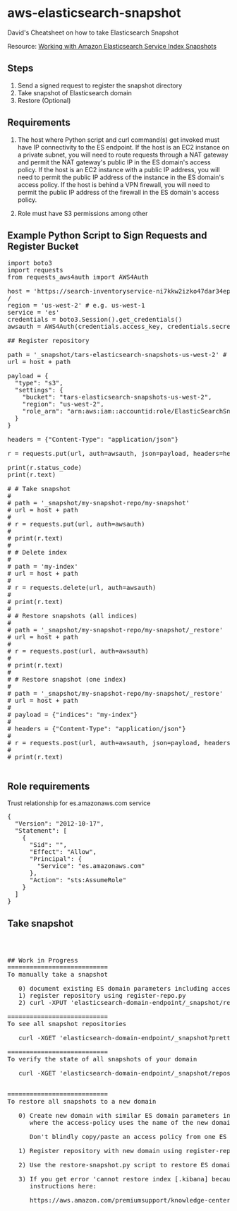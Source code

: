 # aws-elasticsearch-snapshot
David's Cheatsheet on how to take Elasticsearch Snapshot

Resource: [Working with Amazon Elasticsearch Service Index Snapshots](https://docs.aws.amazon.com/elasticsearch-service/latest/developerguide/es-managedomains-snapshots.html#es-managedomains-snapshot-create)

## Steps
1) Send a signed request to register the snapshot directory
2) Take snapshot of Elasticsearch domain
3) Restore (Optional)

## Requirements
1) The host where Python script and curl command(s) get invoked must have IP connectivity to the ES endpoint.
   If the host is an EC2 instance on a private subnet, you will need to route requests through a NAT gateway and permit the NAT gateway's public IP in the ES domain's access policy.
   If the host is an EC2 instance with a public IP address, you will need to permit the public IP address of the instance in the ES domain's access policy. 
   If the host is behind a VPN firewall, you will need to permit the public IP address of the firewall in the ES domain's access policy.
   
2) Role must have S3 permissions among other 

## Example Python Script to Sign Requests and Register Bucket
<pre>
import boto3
import requests
from requests_aws4auth import AWS4Auth

host = 'https://search-inventoryservice-ni7kkw2izko47dar34epivxgo4.us-west-2.es.amazonaws.com/' # include https:// and trailing
/
region = 'us-west-2' # e.g. us-west-1
service = 'es'
credentials = boto3.Session().get_credentials()
awsauth = AWS4Auth(credentials.access_key, credentials.secret_key, region, service, session_token=credentials.token)

## Register repository

path = '_snapshot/tars-elasticsearch-snapshots-us-west-2' # the Elasticsearch API endpoint
url = host + path

payload = {
  "type": "s3",
  "settings": {
    "bucket": "tars-elasticsearch-snapshots-us-west-2",
    "region": "us-west-2",
    "role_arn": "arn:aws:iam::accountid:role/ElasticSearchSnapshotRole"  <----  replace accountid with actual account ID
  }
}

headers = {"Content-Type": "application/json"}

r = requests.put(url, auth=awsauth, json=payload, headers=headers)

print(r.status_code)
print(r.text)

# # Take snapshot
#
# path = '_snapshot/my-snapshot-repo/my-snapshot'
# url = host + path
#
# r = requests.put(url, auth=awsauth)
#
# print(r.text)
#
# # Delete index
#
# path = 'my-index'
# url = host + path
#
# r = requests.delete(url, auth=awsauth)
#
# print(r.text)
#
# # Restore snapshots (all indices)
#
# path = '_snapshot/my-snapshot-repo/my-snapshot/_restore'
# url = host + path
#
# r = requests.post(url, auth=awsauth)
#
# print(r.text)
#
# # Restore snapshot (one index)
#
# path = '_snapshot/my-snapshot-repo/my-snapshot/_restore'
# url = host + path
#
# payload = {"indices": "my-index"}
#
# headers = {"Content-Type": "application/json"}
#
# r = requests.post(url, auth=awsauth, json=payload, headers=headers)
#
# print(r.text)

</pre>


## Role requirements
Trust relationship for es.amazonaws.com service

<pre>
{
  "Version": "2012-10-17",
  "Statement": [
    {
      "Sid": "",
      "Effect": "Allow",
      "Principal": {
        "Service": "es.amazonaws.com"
      },
      "Action": "sts:AssumeRole"
    }
  ]
}
</pre>

## Take snapshot

<pre>

<pre>

## Work in Progress
===========================
To manually take a snapshot

   0) document existing ES domain parameters including access policy
   1) register repository using register-repo.py
   2) curl -XPUT 'elasticsearch-domain-endpoint/_snapshot/repository/snapshot-name'

===========================
To see all snapshot repositories

   curl -XGET 'elasticsearch-domain-endpoint/_snapshot?pretty'

===========================
To verify the state of all snapshots of your domain

   curl -XGET 'elasticsearch-domain-endpoint/_snapshot/repository/_all?pretty'


===========================
To restore all snapshots to a new domain

   0) Create new domain with similar ES domain parameters including access policy
      where the access-policy uses the name of the new domain instead of the old.
      
      Don't blindly copy/paste an access policy from one ES domain to the new one.

   1) Register repository with new domain using register-repo-with-new-domain.py

   2) Use the restore-snapshot.py script to restore ES domain.
    
   3) If you get error 'cannot restore index [.kibana] because it's open' follow
      instructions here:

      https://aws.amazon.com/premiumsupport/knowledge-center/elasticsearch-kibana-error/
